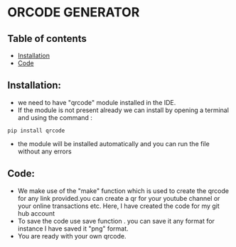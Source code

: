# ORCODE GENERATOR

## Table of contents
* [Installation](#installation)
* [Code](#code)


## Installation:
* we need to have "qrcode" module installed in the IDE.
* If the module is not present already we can install by opening a terminal and using the command :
 ```
 pip install qrcode
```
* the module will be installed automatically and you can run the file without any errors

## Code:
* We make use of the "make" function which is used to create the qrcode for any link provided.you can create a qr for your youtube channel or your online transactions etc. Here, I have created the code for my git hub account
* To save the code use save function . you can save it any format for instance I have saved it "png" format.
* You are ready with your own qrcode.
